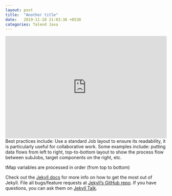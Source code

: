 ```yaml
---
layout: post
title:  "Another title"
date:   2019-11-28 21:03:36 +0530
categories: Talend Java
---
```

<iframe src="https://www.soundslice.com/slices/mFWcc/embed-channelpost/" width="100%" height="320" frameBorder="0"></iframe>
Best practices include:
Use a standard Job layout to ensure its readability, it is particularly useful for collaborative work.
Some examples include: putting data flows from left to right, top-to-bottom layout to show the process flow between subJobs, target components on the right, etc.

tMap variables are processed in order (from top to bottom)


Check out the [Jekyll docs][jekyll-docs] for more info on how to get the most out of Jekyll. File all bugs/feature requests at [Jekyll’s GitHub repo][jekyll-gh]. If you have questions, you can ask them on [Jekyll Talk][jekyll-talk].

[jekyll-docs]: https://jekyllrb.com/docs/home
[jekyll-gh]:   https://github.com/jekyll/jekyll
[jekyll-talk]: https://talk.jekyllrb.com/
